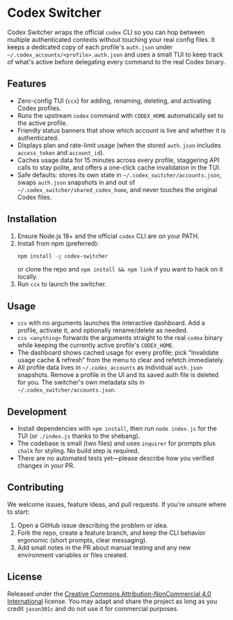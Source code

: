 # Codex Switcher

Codex Switcher wraps the official `codex` CLI so you can hop between multiple authenticated contexts without touching your real config files. It keeps a dedicated copy of each profile's `auth.json` under `~/.codex_accounts/<profile>.auth.json` and uses a small TUI to keep track of what's active before delegating every command to the real Codex binary.

## Features

- Zero-config TUI (`ccx`) for adding, renaming, deleting, and activating Codex profiles.
- Runs the upstream `codex` command with `CODEX_HOME` automatically set to the active profile.
- Friendly status banners that show which account is live and whether it is authenticated.
- Displays plan and rate-limit usage (when the stored `auth.json` includes `access_token` and `account_id`).
- Caches usage data for 15 minutes across every profile, staggering API calls to stay polite, and offers a one-click cache invalidation in the TUI.
- Safe defaults: stores its own state in `~/.codex_switcher/accounts.json`, swaps `auth.json` snapshots in and out of `~/.codex_switcher/shared_codex_home`, and never touches the original Codex files.

## Installation

1. Ensure Node.js 18+ and the official `codex` CLI are on your PATH.
2. Install from npm (preferred):
   ```bash
   npm install -g codex-switcher
   ```
   or clone the repo and `npm install && npm link` if you want to hack on it locally.
3. Run `ccx` to launch the switcher.

## Usage

- `ccx` with no arguments launches the interactive dashboard. Add a profile, activate it, and optionally rename/delete as needed.
- `ccx <anything>` forwards the arguments straight to the real `codex` binary while keeping the currently active profile's `CODEX_HOME`.
- The dashboard shows cached usage for every profile; pick “Invalidate usage cache & refresh” from the menu to clear and refetch immediately.
- All profile data lives in `~/.codex_accounts` as individual `auth.json` snapshots. Remove a profile in the UI and its saved auth file is deleted for you. The switcher's own metadata sits in `~/.codex_switcher/accounts.json`.

## Development

- Install dependencies with `npm install`, then run `node index.js` for the TUI (or `./index.js` thanks to the shebang).
- The codebase is small (two files) and uses `inquirer` for prompts plus `chalk` for styling. No build step is required.
- There are no automated tests yet—please describe how you verified changes in your PR.

## Contributing

We welcome issues, feature ideas, and pull requests. If you're unsure where to start:

1. Open a GitHub issue describing the problem or idea.
2. Fork the repo, create a feature branch, and keep the CLI behavior ergonomic (short prompts, clear messaging).
3. Add small notes in the PR about manual testing and any new environment variables or files created.

## License

Released under the [Creative Commons Attribution-NonCommercial 4.0 International](./LICENSE) license. You may adapt and share the project as long as you credit `jason301c` and do not use it for commercial purposes.
